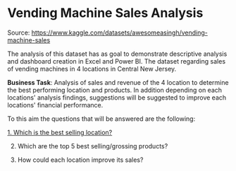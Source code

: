 # Vending Machine Sales Analysis

Source: https://www.kaggle.com/datasets/awesomeasingh/vending-machine-sales

The analysis of this dataset has as goal to demonstrate descriptive analysis and dashboard creation in Excel and Power BI.
The dataset regarding sales of vending machines in 4 locations in Central New Jersey.

**Business Task**: 
Analysis of sales and revenue of the 4 location to determine the best performing location and products. In addition depending on each locations' analysis findings, suggestions will be suggested to improve each locations' financial performance.

To this aim the questions that will be answered are the following:

[1. Which is the best selling location?](https://github.com/vagge86/data_analysis/blob/main/1.%20Best%20Selling%20Location.md)

2. Which are the top 5 best selling/grossing products?

3. How could each location improve its sales?
